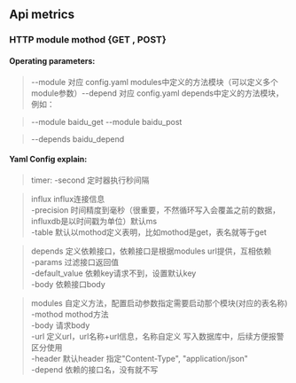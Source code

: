 ## Api metrics  
### HTTP module mothod {GET , POST}  

#### Operating parameters:  
>--module 对应 config.yaml modules中定义的方法模块（可以定义多个module参数）--depend 对应 config.yaml depends中定义的方法模块，例如：  

>--module baidu_get --module baidu_post  

>--depends baidu_depend  
 
#### Yaml Config explain:  
> timer:
  -second         定时器执行秒间隔   
  
>influx            influx连接信息     
  -precision      时间精度到毫秒（很重要，不然循环写入会覆盖之前的数据，influxdb是以时间戳为单位）默认ms    
  -table          默认以mothod定义表明，比如mothod是get，表名就等于get    
  
>depends           定义依赖接口，依赖接口是根据modules url提供，互相依赖  
  -params         过滤接口返回值  
  -default_value  依赖key请求不到，设置默认key   
  -body           依赖接口body  
  
>modules           自定义方法，配置启动参数指定需要启动那个模块(对应的表名称)   
  -mothod         mothod方法  
  -body           请求body  
  -url            定义url，url名称+url信息，名称自定义 写入数据库中，后续方便报警区分使用  
  -header         默认header 指定"Content-Type", "application/json"    
  -depend         依赖的接口名，没有就不写  
